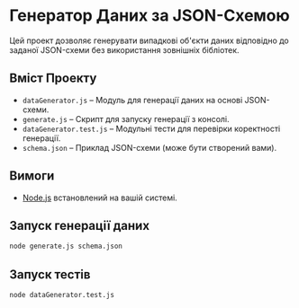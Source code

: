 # Генератор Даних за JSON-Схемою

Цей проект дозволяє генерувати випадкові об'єкти даних відповідно до заданої JSON-схеми без використання зовнішніх бібліотек.

## Вміст Проекту

- `dataGenerator.js` – Модуль для генерації даних на основі JSON-схеми.
- `generate.js` – Скрипт для запуску генерації з консолі.
- `dataGenerator.test.js` – Модульні тести для перевірки коректності генерації.
- `schema.json` – Приклад JSON-схеми (може бути створений вами).

## Вимоги

- [Node.js](https://nodejs.org/) встановлений на вашій системі.

## Запуск генерації даних

```sh {"id":"01J8VXXRZRPPPQ1R8TAMFD6MCC"}
node generate.js schema.json
```

## Запуск тестів

```sh {"id":"01J8VXZPTQFSY5JHT9NFZMW9G2"}
node dataGenerator.test.js
```